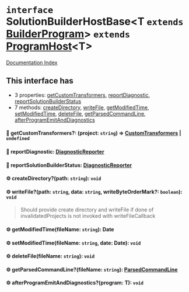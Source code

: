 # `interface` SolutionBuilderHostBase\<T `extends` [BuilderProgram](../interface.BuilderProgram/README.md)> `extends` [ProgramHost](../interface.ProgramHost/README.md)\<T>

[Documentation Index](../README.md)

## This interface has

- 3 properties:
[getCustomTransformers](#-getcustomtransformers-project-string--customtransformers--undefined),
[reportDiagnostic](#-reportdiagnostic-diagnosticreporter),
[reportSolutionBuilderStatus](#-reportsolutionbuilderstatus-diagnosticreporter)
- 7 methods:
[createDirectory](#-createdirectorypath-string-void),
[writeFile](#-writefilepath-string-data-string-writebyteordermark-boolean-void),
[getModifiedTime](#-getmodifiedtimefilename-string-date),
[setModifiedTime](#-setmodifiedtimefilename-string-date-date-void),
[deleteFile](#-deletefilefilename-string-void),
[getParsedCommandLine](#-getparsedcommandlinefilename-string-parsedcommandline),
[afterProgramEmitAndDiagnostics](#-afterprogramemitanddiagnosticsprogram-t-void)


#### 📄 getCustomTransformers?: (project: `string`) => [CustomTransformers](../interface.CustomTransformers/README.md) | `undefined`



#### 📄 reportDiagnostic: [DiagnosticReporter](../type.DiagnosticReporter/README.md)



#### 📄 reportSolutionBuilderStatus: [DiagnosticReporter](../type.DiagnosticReporter/README.md)



#### ⚙ createDirectory?(path: `string`): `void`



#### ⚙ writeFile?(path: `string`, data: `string`, writeByteOrderMark?: `boolean`): `void`

> Should provide create directory and writeFile if done of invalidatedProjects is not invoked with
> writeFileCallback



#### ⚙ getModifiedTime(fileName: `string`): Date



#### ⚙ setModifiedTime(fileName: `string`, date: Date): `void`



#### ⚙ deleteFile(fileName: `string`): `void`



#### ⚙ getParsedCommandLine?(fileName: `string`): [ParsedCommandLine](../interface.ParsedCommandLine/README.md)



#### ⚙ afterProgramEmitAndDiagnostics?(program: T): `void`



